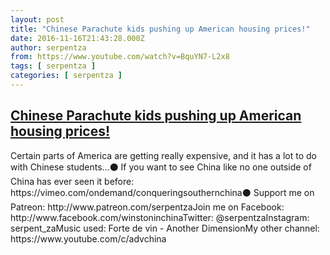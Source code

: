 ```yaml
---
layout: post
title: "Chinese Parachute kids pushing up American housing prices!"
date: 2016-11-16T21:43:28.000Z
author: serpentza
from: https://www.youtube.com/watch?v=BquYN7-L2x8
tags: [ serpentza ]
categories: [ serpentza ]
---
```

<!--1479332608000-->
[Chinese Parachute kids pushing up American housing prices!](https://www.youtube.com/watch?v=BquYN7-L2x8)
------

<div>
Certain parts of America are getting really expensive, and it has a lot to do with Chinese students...⚫ If you want to see China like no one outside of China has ever seen it before: https://vimeo.com/ondemand/conqueringsouthernchina⚫ Support me on Patreon: http://www.patreon.com/serpentzaJoin me on Facebook: http://www.facebook.com/winstoninchinaTwitter: @serpentzaInstagram: serpent_zaMusic used: Forte de vin - Another DimensionMy other channel: https://www.youtube.com/c/advchina
</div>
